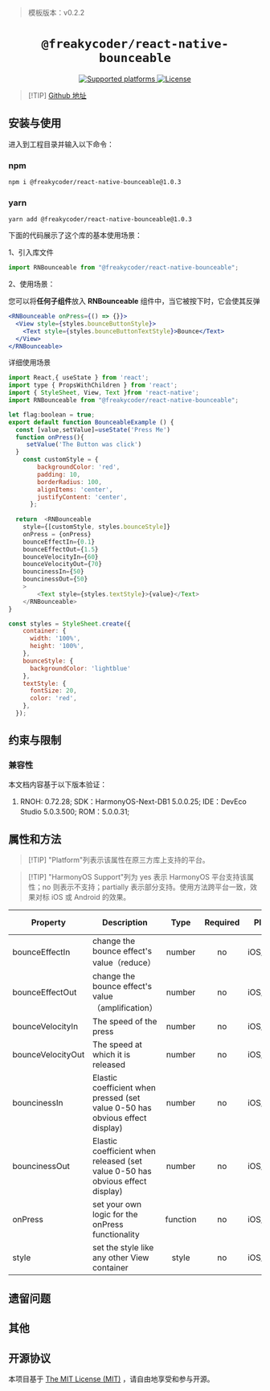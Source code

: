 > 模板版本：v0.2.2



<p align="center">
  <h1 align="center"> <code>@freakycoder/react-native-bounceable</code> </h1>
</p>
<p align="center">
    <a href="https://github.com/WrathChaos/react-native-bounceable">
        <img src="https://img.shields.io/badge/platforms-android%20|%20ios%20|%20harmony%20-lightgrey.svg" alt="Supported platforms" />
    </a>
    <a href="https://opensource.org/license/MIT">
        <img src="https://img.shields.io/badge/license-MIT-green.svg" alt="License" />
    </a>
</p>



> [!TIP] [Github 地址](https://github.com/WrathChaos/react-native-bounceable/tree/1.0.3)

## 安装与使用

进入到工程目录并输入以下命令：

###  npm

```bash
npm i @freakycoder/react-native-bounceable@1.0.3
```

### yarn

```
yarn add @freakycoder/react-native-bounceable@1.0.3
```

下面的代码展示了这个库的基本使用场景：

1、引入库文件

```jsx
import RNBounceable from "@freakycoder/react-native-bounceable";
```

2、使用场景：

您可以将**任何子组件**放入 **RNBounceable** 组件中，当它被按下时，它会使其反弹

```jsx
<RNBounceable onPress={() => {}}>
  <View style={styles.bounceButtonStyle}>
    <Text style={styles.bounceButtonTextStyle}>Bounce</Text>
  </View>
</RNBounceable>
```

详细使用场景

```javascript
import React,{ useState } from 'react';
import type { PropsWithChildren } from 'react';
import { StyleSheet, View, Text }from 'react-native';
import RNBounceable from "@freakycoder/react-native-bounceable";

let flag:boolean = true;
export default function BounceableExample () {
  const [value,setValue]=useState('Press Me')
  function onPress(){
     setValue('The Button was click')
  }
    const customStyle = {
        backgroundColor: 'red',
        padding: 10,
        borderRadius: 100,
        alignItems: 'center',
        justifyContent: 'center',
      };
    
  return  <RNBounceable
    style={[customStyle, styles.bounceStyle]}
    onPress = {onPress}
    bounceEffectIn={0.1}
    bounceEffectOut={1.5}
    bounceVelocityIn={60}
    bounceVelocityOut={70}
    bouncinessIn={50}
    bouncinessOut={50}
    >
    	<Text style={styles.textStyle}>{value}</Text>
    </RNBounceable>
}

const styles = StyleSheet.create({
    container: {
      width: '100%',
      height: '100%',
    },
    bounceStyle: {
      backgroundColor: 'lightblue'
    },
    textStyle: {
      fontSize: 20,
      color: 'red',
    },
  });
```



## 约束与限制

### 兼容性

本文档内容基于以下版本验证：

1. RNOH: 0.72.28; SDK：HarmonyOS-Next-DB1 5.0.0.25; IDE：DevEco Studio 5.0.3.500; ROM：5.0.0.31;

## 属性和方法

> [!TIP] "Platform"列表示该属性在原三方库上支持的平台。

> [!TIP] "HarmonyOS Support"列为 yes 表示 HarmonyOS 平台支持该属性；no 则表示不支持；partially 表示部分支持。使用方法跨平台一致，效果对标 iOS 或 Android 的效果。

| Property          | Description                                                  |   Type   | Required | Platform    | HarmonyOS Support |
| ----------------- | ------------------------------------------------------------ | :------: | :------: | ----------- | ----------------- |
| bounceEffectIn    | change the bounce effect's value（reduce）                   |  number  |    no    | iOS/Android | yes               |
| bounceEffectOut   | change the bounce effect's value（amplification）            |  number  |    no    | iOS/Android | yes               |
| bounceVelocityIn  | The speed of the press                                       |  number  |    no    | iOS/Android | yes               |
| bounceVelocityOut | The speed at which it is released                            |  number  |    no    | iOS/Android | yes               |
| bouncinessIn      | Elastic coefficient when pressed (set value 0-50 has obvious effect display) |  number  |    no    | iOS/Android | yes               |
| bouncinessOut     | Elastic coefficient when released (set value 0-50 has obvious effect display) |  number  |    no    | iOS/Android | yes               |
| onPress           | set your own logic for the onPress functionality             | function |    no    | iOS/Android | yes               |
| style             | set the style like any other View container                  |  style   |    no    | iOS/Android | yes               |

## 遗留问题

## 其他

## 开源协议

本项目基于 [The MIT License (MIT)](https://opensource.org/license/MIT) ，请自由地享受和参与开源。
